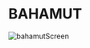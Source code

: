 # BAHAMUT

![bahamutScreen](https://github.com/AndreGuilhermeCorrea/bahamut_web/assets/105138998/eb05b350-cbb0-4eb6-acc9-77c5ee2690c1)

